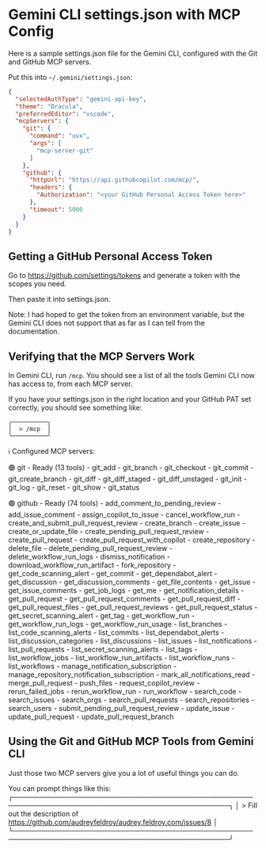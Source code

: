 # Gemini CLI settings.json with MCP Config

Here is a sample settings.json file for the Gemini CLI, configured with the Git and GitHub MCP servers.

Put this into `~/.gemini/settings.json`:

```json
{
  "selectedAuthType": "gemini-api-key",
  "theme": "Dracula",
  "preferredEditor": "vscode",
  "mcpServers": {
    "git": {
      "command": "uvx",
      "args": [
        "mcp-server-git"
      ]
    },
    "github": {
      "httpUrl": "https://api.githubcopilot.com/mcp/",
      "headers": {
        "Authorization": "<your GitHub Personal Access Token here>"
      },
      "timeout": 5000
    }
  }
}
```

## Getting a GitHub Personal Access Token

Go to https://github.com/settings/tokens and generate a token with the scopes you need. 

Then paste it into settings.json.

Note: I had hoped to get the token from an environment variable, but the Gemini CLI does not support that as far as I can tell from the documentation.

## Verifying that the MCP Servers Work

In Gemini CLI, run `/mcp`. You should see a list of all the tools Gemini CLI now has access to, from each MCP server.

If you have your settings.json in the right location and your GitHub PAT set correctly, you should see something like:

```
╭──────────╮
│  > /mcp  │
╰──────────╯
```


ℹ Configured MCP servers:

  🟢 git - Ready (13 tools)
    - git_add
    - git_branch
    - git_checkout
    - git_commit
    - git_create_branch
    - git_diff
    - git_diff_staged
    - git_diff_unstaged
    - git_init
    - git_log
    - git_reset
    - git_show
    - git_status

  🟢 github - Ready (74 tools)
    - add_comment_to_pending_review
    - add_issue_comment
    - assign_copilot_to_issue
    - cancel_workflow_run
    - create_and_submit_pull_request_review
    - create_branch
    - create_issue
    - create_or_update_file
    - create_pending_pull_request_review
    - create_pull_request
    - create_pull_request_with_copilot
    - create_repository
    - delete_file
    - delete_pending_pull_request_review
    - delete_workflow_run_logs
    - dismiss_notification
    - download_workflow_run_artifact
    - fork_repository
    - get_code_scanning_alert
    - get_commit
    - get_dependabot_alert
    - get_discussion
    - get_discussion_comments
    - get_file_contents
    - get_issue
    - get_issue_comments
    - get_job_logs
    - get_me
    - get_notification_details
    - get_pull_request
    - get_pull_request_comments
    - get_pull_request_diff
    - get_pull_request_files
    - get_pull_request_reviews
    - get_pull_request_status
    - get_secret_scanning_alert
    - get_tag
    - get_workflow_run
    - get_workflow_run_logs
    - get_workflow_run_usage
    - list_branches
    - list_code_scanning_alerts
    - list_commits
    - list_dependabot_alerts
    - list_discussion_categories
    - list_discussions
    - list_issues
    - list_notifications
    - list_pull_requests
    - list_secret_scanning_alerts
    - list_tags
    - list_workflow_jobs
    - list_workflow_run_artifacts
    - list_workflow_runs
    - list_workflows
    - manage_notification_subscription
    - manage_repository_notification_subscription
    - mark_all_notifications_read
    - merge_pull_request
    - push_files
    - request_copilot_review
    - rerun_failed_jobs
    - rerun_workflow_run
    - run_workflow
    - search_code
    - search_issues
    - search_orgs
    - search_pull_requests
    - search_repositories
    - search_users
    - submit_pending_pull_request_review
    - update_issue
    - update_pull_request
    - update_pull_request_branch
## Using the Git and GitHub MCP Tools from Gemini CLI

Just those two MCP servers give you a lot of useful things you can do.

You can prompt things like this:
╭──────────────────────────────────────────────────────────────────────────────────────────────╮
│  > Fill out the description of https://github.com/audreyfeldroy/audrey.feldroy.com/issues/8  │
╰──────────────────────────────────────────────────────────────────────────────────────────────╯